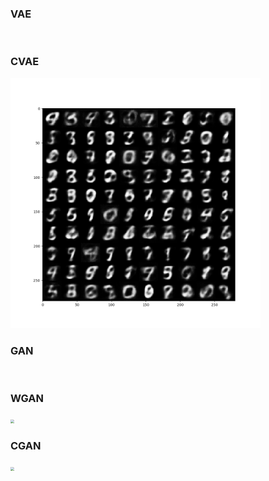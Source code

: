 ### VAE

<img src="./img/VAE.gif" alt="" style="zoom:40%;" />

### CVAE

<img src="./img/CVAE.gif" alt="" style="zoom:40%;" />

### GAN

<img src="./img/GAN.gif" alt="" style="zoom:40%;" />

### WGAN

<img src="./img/WGAN.gif" style="zoom:40%;" />

### CGAN

<img src="./img/CGAN.gif" style="zoom:40%;" />